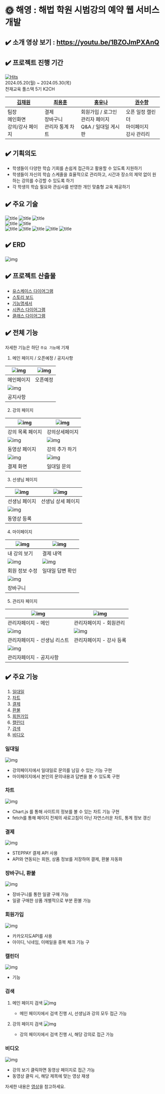 # 🌞 해영 : 해법 학원 시범강의 예약 웹 서비스 개발

## ✔️ 소개  영상 보기 : https://youtu.be/1BZOJmPXAnQ
## ✔️ 프로젝트 진행 기간
[![Hits](https://hits.seeyoufarm.com/api/count/incr/badge.svg?url=https%3A%2F%2Fgithub.com%2Fyh010217%2FChunjae_Full_Stack_Proj03&count_bg=%2379C83D&title_bg=%23555555&icon=&icon_color=%23E7E7E7&title=hits&edge_flat=false)](https://hits.seeyoufarm.com) <br>
2024.05.20(월) ~ 2024.05.30(목) <br>
천재교육 풀스택 5기 K2CH

| [김채원](https://github.com/HEYWONY) | [최용훈](https://github.com/yh010217) | [홍유나](https://github.com/yuyuyu1123) | [권수향](https://github.com/Suhayng) |
|-----------------------------|------------------------------------|--------------------------------------|-----------------------------------|
| 팀장 <br> 메인화면 <br> 강의/강사 페이지 | 결제 <br> 장바구니 <br> 관리자 통계 차트         | 회원가입 / 로그인 <br> 관리자 페이지 <br> Q&A / 일대일 게시판 | 오픈 일정 캘린더 <br> 마이페이지  <br> 강사 관리리            |


## ✔️ 기획의도
- 학생들이 다양한 학습 기회를 손쉽게 접근하고 활용할 수 있도록 지원하기
- 학생들이 자신의 학습 스케줄을 효율적으로 관리하고, 시간과 장소의 제약 없이 원하는 강의를 수강할 수 있도록 하기
- 각 학생의 학습 필요와 관심사를 반영한 개인 맞춤형 교육 제공하기

## ✔️ 주요 기술
![title](https://img.shields.io/badge/HTML5-E34F26?style=for-the-badge&logo=html5&logoColor=white
)   ![title](https://img.shields.io/badge/CSS3-1572B6?style=for-the-badge&logo=css3&logoColor=white
)   ![title](https://img.shields.io/badge/JavaScript-F7DF1E?style=for-the-badge&logo=JavaScript&logoColor=white)   
![title](https://img.shields.io/badge/Java-ED8B00?style=for-the-badge&logo=openjdk&logoColor=white)   ![title](https://img.shields.io/badge/Spring-6DB33F?style=for-the-badge&logo=spring&logoColor=white)   
![title](https://img.shields.io/badge/Amazon_AWS-232F3E?style=for-the-badge&logo=amazon-aws&logoColor=white) ![title](https://img.shields.io/badge/Figma-F24E1E?style=for-the-badge&logo=figma&logoColor=white)   ![title](https://img.shields.io/badge/IntelliJ_IDEA-000000.svg?style=for-the-badge&logo=intellij-idea&logoColor=white)   ![title](https://img.shields.io/badge/GitHub-100000?style=for-the-badge&logo=github&logoColor=white)   ![title](https://img.shields.io/badge/MariaDB-003545?style=for-the-badge&logo=mariadb&logoColor=white)

## ✔️ ERD
![img](https://i.ibb.co/6wFq9C6/ERD.png)

## ✔️ 프로젝트 산출물
- [유스케이스 다이어그램](https://github.com/yh010217/Chunjae_Full_Stack_Proj03/blob/main/document/%EC%9C%A0%EC%8A%A4%EC%BC%80%EC%9D%B4%EC%8A%A4%20%EB%8B%A4%EC%9D%B4%EC%96%B4%EA%B7%B8%EB%9E%A8.md)
- [스토리 보드](https://github.com/yh010217/Chunjae_Full_Stack_Proj03/blob/main/document/%EC%8A%A4%ED%86%A0%EB%A6%AC%EB%B3%B4%EB%93%9C.md) <br>
- [기능명세서](https://github.com/yh010217/Chunjae_Full_Stack_Proj03/blob/main/document/%ED%95%B4%EC%98%81_%EC%9A%94%EA%B5%AC%EC%82%AC%ED%95%AD.pdf)
- [시퀀스 다이어그램](https://github.com/yh010217/Chunjae_Full_Stack_Proj03/blob/main/document/%EC%8B%9C%ED%80%80%EC%8A%A4%20%EB%8B%A4%EC%9D%B4%EC%96%B4%EA%B7%B8%EB%9E%A8.md)
- [클래스 다이어그램](https://github.com/yh010217/Chunjae_Full_Stack_Proj03/blob/main/document/%ED%81%B4%EB%9E%98%EC%8A%A4%20%EB%8B%A4%EC%9D%B4%EC%96%B4%EA%B7%B8%EB%9E%A8.md)

## ✔️ 전체 기능
자세한 기능은 하단 `주요 기능`에 기재 <br>
1. 메인 페이지 / 오픈예정 / 공지사항

| ![img](https://imgur.com/oiSCiQH.jpg) | ![img](https://imgur.com/Ey8jxPW.jpg) |
| --- | --- |
| 메인페이지 | 오픈예정 |
![img](https://imgur.com/mrYnG5P.jpg) ||
| 공지사항 ||

2. 강의 페이지

|![img](https://imgur.com/dn4Vnwy.jpg)| ![img](https://imgur.com/YIk4asL.jpg) |  
| --- | --- | 
|강의 목록 페이지 | 강의상세페이지 |
| ![img](https://imgur.com/hmFKLh5.jpg) | ![img](https://imgur.com/hgzHuxf.jpg) |
| 동영상 페이지 | 강의 추가 하기 |
| ![img](https://imgur.com/Djq8DHF.jpg) | ![img](https://imgur.com/dkJMf2R.png) |
| 결제 화면 | 일대일 문의|

3. 선생님 페이지

| ![img](https://imgur.com/vEYsahz.jpg) | ![img](https://imgur.com/5CVMS6W.jpg) |
| --- | --- | 
| 선생님 페이지 | 선생님 상세 페이지 |
| ![img](https://imgur.com/JDswahR.jpg)| |
| 동영상 등록 | |

4. 마이페이지


| ![img](https://imgur.com/tlfK4I6.jpg) | ![img](https://imgur.com/MNdnslT.jpg)|
| --- | --- |
| 내 강의 보기 | 결제 내역 |
| ![img](https://imgur.com/YAdmH0b.jpg) | ![img](https://imgur.com/xM6kJ81.jpg)  |
| 회원 정보 수정 | 일대일 답변 확인 |
|![img](https://imgur.com/LahzkkG.jpg)||
| 장바구니 ||


5. 관리자 페이지

| ![img](https://imgur.com/Q6x6jBd.jpg)| ![img](https://imgur.com/Ya5rJfm.jpg) | 
| --- | --- |
| 관리자페이지 - 메인 | 관리자페이지 - 회원관리 | 
| ![img](https://imgur.com/3qhxnnM.jpg) | ![img](https://imgur.com/ju4va5Z.jpg) |  
| 관리자페이지 - 선생님 리스트 | 관리자페이지 - 강사 등록  | 
|![img](https://imgur.com/2uiHkIy.jpg) ||
|관리자페이지 - 공지사항 ||


## ✔️ 주요 기능
1. [일대일](#일대일)
2. [차트](#차트)
3. [결제](#결제)
4. [환불](#환불)
5. [회원가입](#회원가입)
6. [캘린더](#캘린더)
7. [검색](#검색)
8. [비디오](#비디오)

### 일대일
![img](https://imgur.com/S2CESQh.gif)

- 강의페이지에서 일대일로 문의를 남길 수 있는 기능 구현
- 마이페이지에서 본인의 문의내용과 답변을 볼 수 있도록 구현

### 차트
![img](https://imgur.com/U0Ua2Gc.gif)
- Chart.js 를 통해 사이트의 정보를 볼 수 있는 차트 기능 구현
- fetch를 통해 페이지 전체의 새로고침이 아닌 자연스러운 차트, 통계 정보 갱신

### 결제
![img](https://imgur.com/o1j0TL5.gif)
- STEPPAY 결제 API 사용
- API와 연동되는 회원, 상품 정보를 저장하여 결제, 환불 자동화

### 장바구니, 환불
![img](https://imgur.com/NecfSL9.gif)
- 장바구니를 통한 일괄 구매 가능
- 일괄 구매한 상품 개별적으로 부분 환불 가능

### 회원가입
![img](https://imgur.com/6Duvu79.gif)
- 카카오지도API를 사용
- 아이디, 닉네임, 이메일을 중복 체크 기능 구

### 캘린더
![img](https://imgur.com/lkGqszc.gif)
- 기능

### 검색
1. 메인 페이지 검색
   ![img](https://imgur.com/lVXPwBD.gif)
   - 메인 페이지에서 검색 진행 시, 선생님과 강의 모두 접근 가능
     
2. 강의 페이지 검색
   ![img](https://imgur.com/QYX19Qm.gif)
   - 강의 페이지에서 검색 진행 시, 해당 강의로 접근 가능

### 비디오
![img](https://imgur.com/ZHMVkj7.gif)
- 강의 보기 클릭하면 동영상 페이지로 접근 가능
- 동영상 클릭 시, 해당 제목에 맞는 영상 재생




자세한 내용은 [영상](https://youtu.be/1BZOJmPXAnQ)을 참고하세요.

